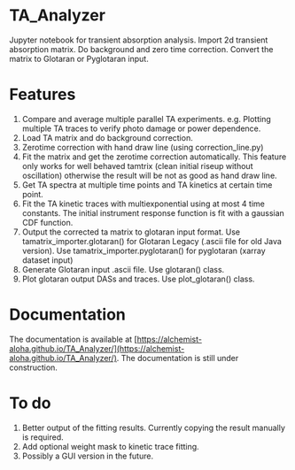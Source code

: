 # TA_Analyzer
Jupyter notebook for transient absorption analysis. Import 2d transient absorption matrix. Do background and zero time correction. Convert the matrix to Glotaran or Pyglotaran input. 

# Features
1. Compare and average multiple parallel TA experiments. e.g. Plotting multiple TA traces to verify photo damage or power dependence. 
2. Load TA matrix and do background correction.
3. Zerotime correction with hand draw line (using correction_line.py)
4. Fit the matrix and get the zerotime correction automatically. This feature only works for well behaved tamtrix (clean initial riseup without oscillation) otherwise the result will be not as good as hand draw line.
5. Get TA spectra at multiple time points and TA kinetics at certain time point.
6. Fit the TA kinetic traces with multiexponential using at most 4 time constants. The initial instrument response function is fit with a gaussian CDF function.
7. Output the corrected ta matrix to glotaran input format. Use tamatrix_importer.glotaran() for Glotaran Legacy (.ascii file for old Java version). Use tamatrix_importer.pyglotaran() for pyglotaran (xarray dataset input)
8. Generate Glotaran input .ascii file. Use glotaran() class.
9. Plot glotaran output DASs and traces. Use plot_glotaran() class.

# Documentation
The documentation is available at [https://alchemist-aloha.github.io/TA_Analyzer/](https://alchemist-aloha.github.io/TA_Analyzer/). The documentation is still under construction.

# To do
1. Better output of the fitting results. Currently copying the result manually is required.
2. Add optional weight mask to kinetic trace fitting.
3. Possibly a GUI version in the future.
